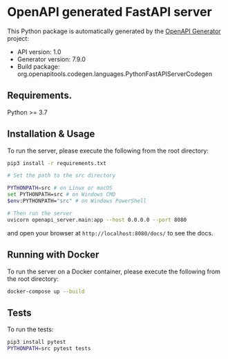 # OpenAPI generated FastAPI server

This Python package is automatically generated by the [OpenAPI Generator](https://openapi-generator.tech) project:

- API version: 1.0
- Generator version: 7.9.0
- Build package: org.openapitools.codegen.languages.PythonFastAPIServerCodegen

## Requirements.

Python >= 3.7

## Installation & Usage

To run the server, please execute the following from the root directory:

```bash
pip3 install -r requirements.txt

# Set the path to the src directory

PYTHONPATH=src # on Linux or macOS
set PYTHONPATH=src # on Windows CMD
$env:PYTHONPATH="src" # on Windows PowerShell

# Then run the server
uvicorn openapi_server.main:app --host 0.0.0.0 --port 8080
```

and open your browser at `http://localhost:8080/docs/` to see the docs.

## Running with Docker

To run the server on a Docker container, please execute the following from the root directory:

```bash
docker-compose up --build
```

## Tests

To run the tests:

```bash
pip3 install pytest
PYTHONPATH=src pytest tests
```
